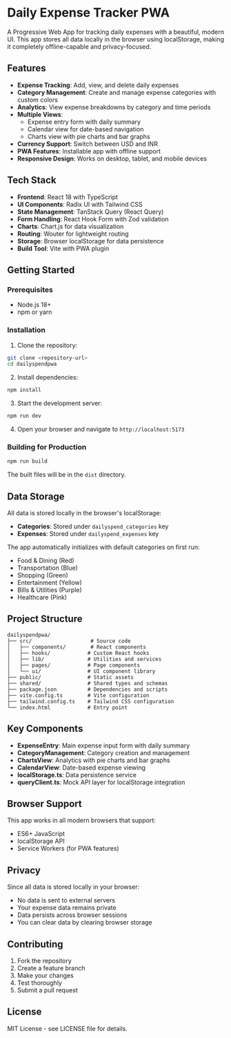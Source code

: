 # Daily Expense Tracker PWA

A Progressive Web App for tracking daily expenses with a beautiful, modern UI. This app stores all data locally in the browser using localStorage, making it completely offline-capable and privacy-focused.

## Features

- **Expense Tracking**: Add, view, and delete daily expenses
- **Category Management**: Create and manage expense categories with custom colors
- **Analytics**: View expense breakdowns by category and time periods
- **Multiple Views**: 
  - Expense entry form with daily summary
  - Calendar view for date-based navigation
  - Charts view with pie charts and bar graphs
- **Currency Support**: Switch between USD and INR
- **PWA Features**: Installable app with offline support
- **Responsive Design**: Works on desktop, tablet, and mobile devices

## Tech Stack

- **Frontend**: React 18 with TypeScript
- **UI Components**: Radix UI with Tailwind CSS
- **State Management**: TanStack Query (React Query)
- **Form Handling**: React Hook Form with Zod validation
- **Charts**: Chart.js for data visualization
- **Routing**: Wouter for lightweight routing
- **Storage**: Browser localStorage for data persistence
- **Build Tool**: Vite with PWA plugin

## Getting Started

### Prerequisites

- Node.js 18+ 
- npm or yarn

### Installation

1. Clone the repository:
```bash
git clone <repository-url>
cd dailyspendpwa
```

2. Install dependencies:
```bash
npm install
```

3. Start the development server:
```bash
npm run dev
```

4. Open your browser and navigate to `http://localhost:5173`

### Building for Production

```bash
npm run build
```

The built files will be in the `dist` directory.

## Data Storage

All data is stored locally in the browser's localStorage:

- **Categories**: Stored under `dailyspend_categories` key
- **Expenses**: Stored under `dailyspend_expenses` key

The app automatically initializes with default categories on first run:
- Food & Dining (Red)
- Transportation (Blue)
- Shopping (Green)
- Entertainment (Yellow)
- Bills & Utilities (Purple)
- Healthcare (Pink)

## Project Structure

```
dailyspendpwa/
├── src/                   # Source code
│   ├── components/        # React components
│   ├── hooks/            # Custom React hooks
│   ├── lib/              # Utilities and services
│   ├── pages/            # Page components
│   └── ui/               # UI component library
├── public/               # Static assets
├── shared/               # Shared types and schemas
├── package.json          # Dependencies and scripts
├── vite.config.ts        # Vite configuration
├── tailwind.config.ts    # Tailwind CSS configuration
└── index.html            # Entry point
```

## Key Components

- **ExpenseEntry**: Main expense input form with daily summary
- **CategoryManagement**: Category creation and management
- **ChartsView**: Analytics with pie charts and bar graphs
- **CalendarView**: Date-based expense viewing
- **localStorage.ts**: Data persistence service
- **queryClient.ts**: Mock API layer for localStorage integration

## Browser Support

This app works in all modern browsers that support:
- ES6+ JavaScript
- localStorage API
- Service Workers (for PWA features)

## Privacy

Since all data is stored locally in your browser:
- No data is sent to external servers
- Your expense data remains private
- Data persists across browser sessions
- You can clear data by clearing browser storage

## Contributing

1. Fork the repository
2. Create a feature branch
3. Make your changes
4. Test thoroughly
5. Submit a pull request

## License

MIT License - see LICENSE file for details. 
